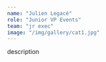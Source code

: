 ```yaml
---
name: "Julien Legacé"
role: "Junior VP Events"
team: "jr exec"
image: "/img/gallery/cat1.jpg"
---
```


description